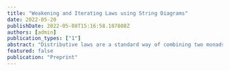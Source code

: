 ```yaml
---
title: "Weakening and Iterating Laws using String Diagrams"
date: 2022-05-20
publishDate: 2022-05-08T15:16:58.187808Z
authors: [admin]
publication_types: ["1"]
abstract: "Distributive laws are a standard way of combining two monads, providing a compositional approach for reasoning about computational effects in semantics. Situations where no such law exists can sometimes be handled by weakening the notion of distributive law, still recovering a composite monad. A celebrated result from Eugenia Cheng shows that combining more monads is possible by iterating more distributive laws, provided they satisfy a coherence condition called the Yang-Baxter equation. Moreover, the order of composition does not matter, leading to a form of associativity. The main contribution of this paper is to generalise the associativity of iterated composition to weak distributive laws. To this end, we use string-diagrammatic notation, which significantly helps make increasingly complex proofs more readable. We also provide examples of new weak distributive laws arising from iteration."
featured: false
publication: "Preprint"
---
```


